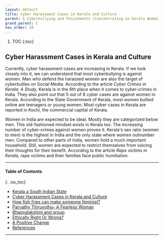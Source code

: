 ```yaml
---
layout: default
title: Cyber Harassment Cases in Kerala and Culture 
parent: § Cyberbullying and Punishments (Concentrating on Kerala Women)  
grand_parent: C
nav_order: 20 
---
```

<style>
.dont-break-out {
  /* These are technically the same, but use both */
  overflow-wrap: break-word;
  word-wrap: break-word;

     -ms-word-break: break-all;
  /* This is the dangerous one in WebKit, as it breaks things wherever */
  word-break: break-all;
  /* Instead use this non-standard one: */
  word-break: break-word;
}

.youtube-container {
    position: relative;
    width: 100%;
    height: 0;
    padding-bottom: 56.25%;
}
.youtube-video {
    position: absolute;
    top: 0;
    left: 0;
    width: 100%;
    height: 100%;
}

</style>

<div class="dont-break-out" markdown="1">

1. TOC
{:toc}

## Cyber Harassment Cases in Kerala and Culture
 
Currently, cyber harassment cases are increasing in Kerala. If we look closely into it, we can understand that most cyberbullying is against women. Men who defend the harassed women are also the target of cyberbullies on Social Media. According to the article *Cyber Crimes in Kerala: A Study,* Kerala is in the 6th place when it comes to cyber-crimes in India. They also point out that 5 out of 8 cyber cases are against women in Kerala. According to the State Government of Kerala, most women bullied online are teenagers or young women. Most cyber cases in Kerala are reported in Kochi, the commercial capital of Kerala. 

Women in India are expected to be ideal. Mostly they are categorized below men. This old-fashioned mindset exists in Kerala too. The increasing number of cyber-crimes against women proves it. Kerala's sex ratio (women to men) is the highest in India and the only state where women outnumber men. Compared to other parts of India, women hold a much important household. Still, women are expected to restrict themselves from voicing their thoughts for their benefit. According to the article *Rape victims in Kerala*, rape victims and their families face public humiliation.

***

#### Table of Contents
{: .no_toc}

<ul><li> <a href="/docs/C/Cyberbullying-and-Punishments-Concentrating-on-Kerala-Women-1/">Kerala a South Indian State</a></li><li> <a href="/docs/C/Cyberbullying-and-Punishments-Concentrating-on-Kerala-Women-2/">Cyber Harassment Cases in Kerala and Culture</a></li><li> <a href="/docs/C/Cyberbullying-and-Punishments-Concentrating-on-Kerala-Women-3/">How fish fries can make someone feminist?</a></li><li> <a href="/docs/C/Cyberbullying-and-Punishments-Concentrating-on-Kerala-Women-4/">Parvathy Thiruvothu- A Fearless Woman</a></li><li> <a href="/docs/C/Cyberbullying-and-Punishments-Concentrating-on-Kerala-Women-5/">Bhagyalakshmi and group</a></li><li> <a href="/docs/C/Cyberbullying-and-Punishments-Concentrating-on-Kerala-Women-6/">Ethically Right Or Wrong?</a></li><li> <a href="/docs/C/Cyberbullying-and-Punishments-Concentrating-on-Kerala-Women-7/">A Positive Change</a></li><li> <a href="/docs/C/Cyberbullying-and-Punishments-Concentrating-on-Kerala-Women-8/">References</a></li></ul>

***

</div>
